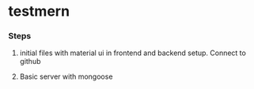 # testmern

### Steps

1. initial files with material ui in frontend and backend setup. Connect to github

2. Basic server with mongoose